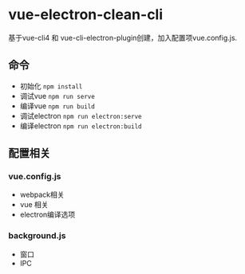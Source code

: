 # vue-electron-clean-cli
基于vue-cli4 和 vue-cli-electron-plugin创建，加入配置项vue.config.js.

## 命令

- 初始化 `npm install`
- 调试vue `npm run serve`
- 编译vue `npm run build`
- 调试electron `npm run electron:serve`
- 编译electron `npm run electron:build`

## 配置相关

### vue.config.js
- webpack相关
- vue 相关
- electron编译选项

### background.js
- 窗口
- IPC


